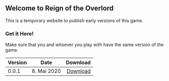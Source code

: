 ## Welcome to Reign of the Overlord

This is a temporary website to publish early versions of this game.

### Get it Here!

Make sure that you and whoever you play with have the same version of the game.

|Version|Date|Download|
|-|:-:|-:|
|0.0.1|8. Mai 2020|[Download](https://github.com/FrankyTheZapp/reignoftheoverlord/releases/download/0.0.1v/Overlord.exe)|

